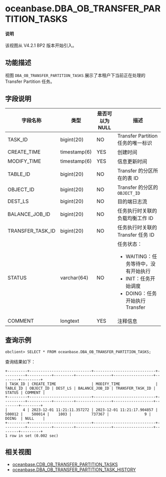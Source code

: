 # oceanbase.DBA_OB_TRANSFER_PARTITION_TASKS

<main id="notice" type='explain'>
  <h4>说明</h4>
  <p>该视图从 V4.2.1 BP2 版本开始引入。</p>
</main>

## 功能描述

视图 `DBA_OB_TRANSFER_PARTITION_TASKS` 展示了本租户下当前正在处理的 Transfer Partition 任务。

## 字段说明

| **字段名称** | **类型** | **是否可以为 NULL** | **描述** |
| --- | --- | --- | --- |
| TASK_ID          | bigint(20)   | NO   |  Transfer Partition 任务的唯一标识   |
| CREATE_TIME      | timestamp(6) | YES  |  创建时间   |
| MODIFY_TIME      | timestamp(6) | YES  |  信息更新时间   |
| TABLE_ID         | bigint(20)   | NO   |  Transfer 的分区所在的表 ID   |
| OBJECT_ID        | bigint(20)   | NO   |  Transfer 的分区的 `OBJECT_ID`   |
| DEST_LS          | bigint(20)   | NO   |  目的端日志流   |
| BALANCE_JOB_ID   | bigint(20)   | NO   |  任务执行时关联的负载均衡工作 ID   |
| TRANSFER_TASK_ID | bigint(20)   | NO   |  任务执行时关联的 Transfer 任务 ID   |
| STATUS           | varchar(64)  | NO   |  任务状态：<ul><li>WAITING：任务等待中，没有开始执行</li><li>INIT：任务开始调度</li><li>DOING：任务开始执行 Transfer</li></ul>   |
| COMMENT          | longtext     | YES  |  注释信息   |

## 查询示例

```shell
obclient> SELECT * FROM oceanbase.DBA_OB_TRANSFER_PARTITION_TASKS;
```

查询结果如下：

```shell
+---------+----------------------------+----------------------------+----------+-----------+---------+----------------+------------------+--------+---------+
| TASK_ID | CREATE_TIME                | MODIFY_TIME                | TABLE_ID | OBJECT_ID | DEST_LS | BALANCE_JOB_ID | TRANSFER_TASK_ID | STATUS | COMMENT |
+---------+----------------------------+----------------------------+----------+-----------+---------+----------------+------------------+--------+---------+
|       4 | 2023-12-01 11:21:11.357272 | 2023-12-01 11:21:17.904857 |   500012 |    500014 |    1003 |         737367 |                9 | DOING  | NULL    |
+---------+----------------------------+----------------------------+----------+-----------+---------+----------------+------------------+--------+---------+
1 row in set (0.002 sec)
```

## 相关视图

* [oceanbase.CDB_OB_TRANSFER_PARTITION_TASKS](27300.cdb_ob_transfer_partition_tasks-of-sys-tenant.md)
* [oceanbase.DBA_OB_TRANSFER_PARTITION_TASK_HISTORY](27600.dba_ob_transfer_partition_tasks_history-of-sys-tenant.md)
